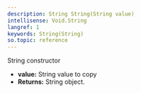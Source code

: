 ```yaml
---
description: String String(String value)
intellisense: Void.String
langref: 1
keywords: String(String)
so.topic: reference
---
```



String constructor



* **value:** String value to copy
* **Returns:** String object.



